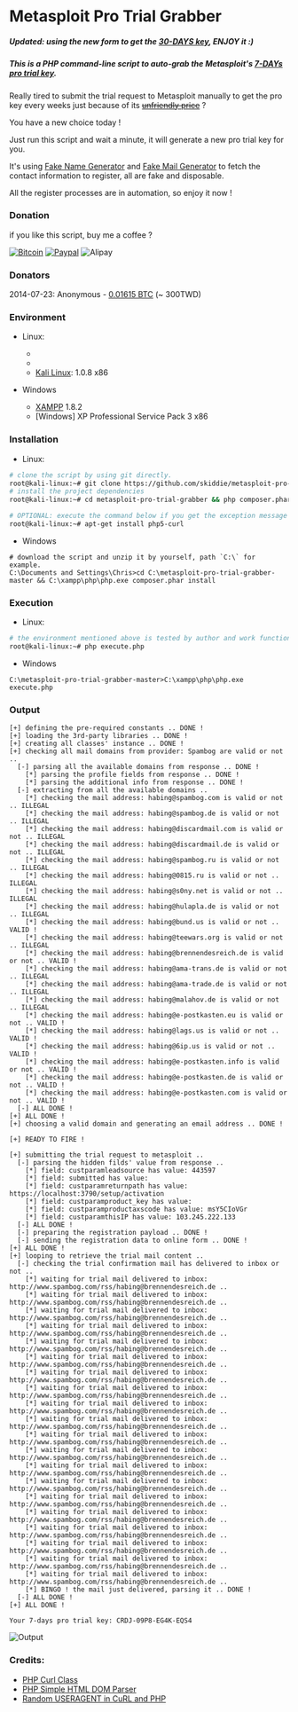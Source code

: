 # Metasploit Pro Trial Grabber

##### Updated: using the new form to get the **[30-DAYS key]**, ENJOY it :)

##### This is a PHP command-line script to auto-grab the Metasploit's **[7-DAYs pro trial key]**.

Really tired to submit the trial request to Metasploit manually to get the pro key every weeks just because of its ~~[unfriendly price]~~ ?

You have a new choice today !

Just run this script and wait a minute, it will generate a new pro trial key for you.

It's using [Fake Name Generator] and [Fake Mail Generator] to fetch the contact information to register, all are fake and disposable.

All the register processes are in automation, so enjoy it now !

### Donation

if you like this script, buy me a coffee ?

[![Bitcoin](https://blockchain.info//Resources/buttons/donate_64.png)](http://goo.gl/f8ShlA)
[![Paypal](https://www.paypalobjects.com/en_US/GB/i/btn/btn_donateCC_LG.gif)](http://goo.gl/tRt4zN)
![Alipay](https://i.imgur.com/MFwEQSp.png)

### Donators

2014-07-23: Anonymous - [0.01615 BTC](https://blockchain.info/tx/be809956bf74307cd60cfdc6adba6d026acc51816cceb6a9c297be4374a85eb0) (~ 300TWD)

### Environment

* Linux:

    * [PHP]: 5.4.4-14+deb7u12
    * [cURL]: 7.26.0
    * [Kali Linux]: 1.0.8 x86

* Windows

    * [XAMPP] 1.8.2
    * [Windows] XP Professional Service Pack 3 x86

### Installation

* Linux:

```sh
# clone the script by using git directly.
root@kali-linux:~# git clone https://github.com/skiddie/metasploit-pro-trial-grabber.git
# install the project dependencies
root@kali-linux:~# cd metasploit-pro-trial-grabber && php composer.phar install

# OPTIONAL: execute the command below if you get the exception message 'cURL library is not loaded'.
root@kali-linux:~# apt-get install php5-curl
```

* Windows

```batch
# download the script and unzip it by yourself, path `C:\` for example.
C:\Documents and Settings\Chris>cd C:\metasploit-pro-trial-grabber-master && C:\xampp\php\php.exe composer.phar install
```

### Execution

* Linux:

```sh
# the environment mentioned above is tested by author and work functionally.
root@kali-linux:~# php execute.php
```

* Windows

```batch
C:\metasploit-pro-trial-grabber-master>C:\xampp\php\php.exe execute.php
```

### Output

    [+] defining the pre-required constants .. DONE !
    [+] loading the 3rd-party libraries .. DONE !
    [+] creating all classes' instance .. DONE !
    [+] checking all mail domains from provider: Spambog are valid or not ..
      [-] parsing all the available domains from response .. DONE !
        [*] parsing the profile fields from response .. DONE !
        [*] parsing the additional info from response .. DONE !
      [-] extracting from all the available domains .. 
        [*] checking the mail address: habing@spambog.com is valid or not .. ILLEGAL
        [*] checking the mail address: habing@spambog.de is valid or not .. ILLEGAL
        [*] checking the mail address: habing@discardmail.com is valid or not .. ILLEGAL
        [*] checking the mail address: habing@discardmail.de is valid or not .. ILLEGAL
        [*] checking the mail address: habing@spambog.ru is valid or not .. ILLEGAL
        [*] checking the mail address: habing@0815.ru is valid or not .. ILLEGAL
        [*] checking the mail address: habing@s0ny.net is valid or not .. ILLEGAL
        [*] checking the mail address: habing@hulapla.de is valid or not .. ILLEGAL
        [*] checking the mail address: habing@bund.us is valid or not .. VALID !
        [*] checking the mail address: habing@teewars.org is valid or not .. ILLEGAL
        [*] checking the mail address: habing@brennendesreich.de is valid or not .. VALID !
        [*] checking the mail address: habing@ama-trans.de is valid or not .. ILLEGAL
        [*] checking the mail address: habing@ama-trade.de is valid or not .. ILLEGAL
        [*] checking the mail address: habing@malahov.de is valid or not .. ILLEGAL
        [*] checking the mail address: habing@e-postkasten.eu is valid or not .. VALID !
        [*] checking the mail address: habing@lags.us is valid or not .. VALID !
        [*] checking the mail address: habing@6ip.us is valid or not .. VALID !
        [*] checking the mail address: habing@e-postkasten.info is valid or not .. VALID !
        [*] checking the mail address: habing@e-postkasten.de is valid or not .. VALID !
        [*] checking the mail address: habing@e-postkasten.com is valid or not .. VALID !
      [-] ALL DONE !
    [+] ALL DONE !
    [+] choosing a valid domain and generating an email address .. DONE !

    [+] READY TO FIRE !

    [+] submitting the trial request to metasploit ..
      [-] parsing the hidden filds' value from response ..
        [*] field: custparamleadsource has value: 443597
        [*] field: submitted has value: 
        [*] field: custparamreturnpath has value: https://localhost:3790/setup/activation
        [*] field: custparamproduct_key has value: 
        [*] field: custparamproductaxscode has value: msY5CIoVGr
        [*] field: custparamthisIP has value: 103.245.222.133
      [-] ALL DONE !
      [-] preparing the registration payload .. DONE !
      [-] sending the registration data to online form .. DONE !
    [+] ALL DONE !
    [+] looping to retrieve the trial mail content ..
      [-] checking the trial confirmation mail has delivered to inbox or not ..
        [*] waiting for trial mail delivered to inbox: http://www.spambog.com/rss/habing@brennendesreich.de ..
        [*] waiting for trial mail delivered to inbox: http://www.spambog.com/rss/habing@brennendesreich.de ..
        [*] waiting for trial mail delivered to inbox: http://www.spambog.com/rss/habing@brennendesreich.de ..
        [*] waiting for trial mail delivered to inbox: http://www.spambog.com/rss/habing@brennendesreich.de ..
        [*] waiting for trial mail delivered to inbox: http://www.spambog.com/rss/habing@brennendesreich.de ..
        [*] waiting for trial mail delivered to inbox: http://www.spambog.com/rss/habing@brennendesreich.de ..
        [*] waiting for trial mail delivered to inbox: http://www.spambog.com/rss/habing@brennendesreich.de ..
        [*] waiting for trial mail delivered to inbox: http://www.spambog.com/rss/habing@brennendesreich.de ..
        [*] waiting for trial mail delivered to inbox: http://www.spambog.com/rss/habing@brennendesreich.de ..
        [*] waiting for trial mail delivered to inbox: http://www.spambog.com/rss/habing@brennendesreich.de ..
        [*] waiting for trial mail delivered to inbox: http://www.spambog.com/rss/habing@brennendesreich.de ..
        [*] waiting for trial mail delivered to inbox: http://www.spambog.com/rss/habing@brennendesreich.de ..
        [*] waiting for trial mail delivered to inbox: http://www.spambog.com/rss/habing@brennendesreich.de ..
        [*] waiting for trial mail delivered to inbox: http://www.spambog.com/rss/habing@brennendesreich.de ..
        [*] waiting for trial mail delivered to inbox: http://www.spambog.com/rss/habing@brennendesreich.de ..
        [*] waiting for trial mail delivered to inbox: http://www.spambog.com/rss/habing@brennendesreich.de ..
        [*] waiting for trial mail delivered to inbox: http://www.spambog.com/rss/habing@brennendesreich.de ..
        [*] waiting for trial mail delivered to inbox: http://www.spambog.com/rss/habing@brennendesreich.de ..
        [*] waiting for trial mail delivered to inbox: http://www.spambog.com/rss/habing@brennendesreich.de ..
        [*] waiting for trial mail delivered to inbox: http://www.spambog.com/rss/habing@brennendesreich.de ..
        [*] BINGO ! the mail just delivered, parsing it .. DONE !
      [-] ALL DONE !
    [+] ALL DONE !

    Your 7-days pro trial key: CRDJ-09P8-EG4K-EQS4

![Output](http://i.imgur.com/e1yv2Pz.png)

### Credits:

* [PHP Curl Class]
* [PHP Simple HTML DOM Parser]
* [Random USERAGENT in CuRL and PHP]

[7-DAYs pro trial key]:https://www.rapid7.com/register/metasploit-trial.jsp?product
[30-DAYs pro trial key]:http://www.rapid7.com/products/metasploit/metasploit-pro-registration-corelan.jsp
[unfriendly price]:https://community.rapid7.com/docs/DOC-2287
[Fake Name Generator]:http://www.fakenamegenerator.com
[Fake Mail Generator]:http://www.fakemailgenerator.com
[PHP]:http://www.php.net/manual/en/install.unix.debian.php
[cURL]:http://www.php.net/manual/en/curl.installation.php
[PHP Curl Class]:https://github.com/php-curl-class/php-curl-class
[PHP Simple HTML DOM Parser]:http://simplehtmldom.sourceforge.net
[Random USERAGENT in CuRL and PHP]:http://www.danmorgan.net/programming/php-programming/random-useragent-in-curl-and-php
[Kali Linux]:http://www.kali.org/downloads
[XAMPP]:http://downloads.sourceforge.net/project/xampp/XAMPP%20Windows/1.8.2/xampp-win32-1.8.2-5-VC9-installer.exe
[30-DAYS key]:http://www.rapid7.com/products/metasploit/metasploit-pro-registration-corelan.jsp
